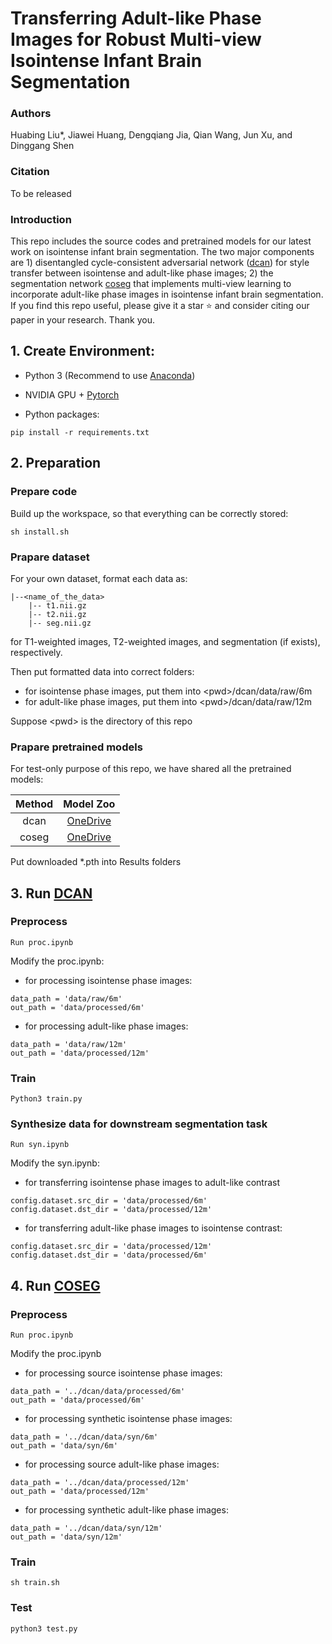 # Transferring Adult-like Phase Images for Robust Multi-view Isointense Infant Brain Segmentation

### Authors
Huabing Liu*, Jiawei Huang, Dengqiang Jia, Qian Wang, Jun Xu, and Dinggang Shen

### Citation
To be released

### Introduction
This repo includes the source codes and pretrained models for our latest work on isointense infant brain segmentation. The two major components are 1) disentangled cycle-consistent adversarial network ([dcan](https://github.com/hb-liu/multi-view-iseg/tree/main/dcan)) for style transfer between isointense and adult-like phase images; 2) the segmentation network [coseg](https://github.com/hb-liu/multi-view-iseg/tree/main/coseg) that implements multi-view learning to incorporate adult-like phase images in isointense infant brain segmentation. If you find this repo useful, please give it a star ⭐ and consider citing our paper in your research. Thank you.

## 1. Create Environment:
- Python 3 (Recommend to use [Anaconda](https://www.anaconda.com/download))

- NVIDIA GPU + [Pytorch](https://pytorch.org)

- Python packages:

```shell
pip install -r requirements.txt
```

## 2. Preparation
### Prepare code
Build up the workspace, so that everything can be correctly stored:
```shell
sh install.sh
```

### Prapare dataset
For your own dataset, format each data as:
```shell
|--<name_of_the_data>
    |-- t1.nii.gz
    |-- t2.nii.gz
    |-- seg.nii.gz
```
for T1-weighted images, T2-weighted images, and segmentation (if exists), respectively.

Then put formatted data into correct folders:
- for isointense phase images, put them into \<pwd\>/dcan/data/raw/6m
- for adult-like phase images, put them into \<pwd\>/dcan/data/raw/12m

Suppose \<pwd\> is the directory of this repo

### Prapare pretrained models
For test-only purpose of this repo, we have shared all the pretrained models:

| Method | Model Zoo |
| :----: | :-------: |
|  dcan  | [OneDrive](https://onedrive.live.com/?authkey=%21ANnlU3K4Yt4EWqs&id=E5EC3254E49F853%218439&cid=0E5EC3254E49F853) |
|  coseg | [OneDrive](https://onedrive.live.com/?authkey=%21AIjdjYs8MQ5wVX4&id=E5EC3254E49F853%218432&cid=0E5EC3254E49F853) |

Put downloaded *.pth into Results folders

## 3. Run [DCAN](https://github.com/hb-liu/multi-view-iseg/tree/main/dcan)
### Preprocess
```shell
Run proc.ipynb
```
Modify the proc.ipynb:
- for processing isointense phase images:
```shell
data_path = 'data/raw/6m'
out_path = 'data/processed/6m'
```
- for processing adult-like phase images:
```shell
data_path = 'data/raw/12m'
out_path = 'data/processed/12m'
```

### Train
```shell
Python3 train.py
```

### Synthesize data for downstream segmentation task
```shell
Run syn.ipynb
```
Modify the syn.ipynb:
- for transferring isointense phase images to adult-like contrast
```shell
config.dataset.src_dir = 'data/processed/6m'
config.dataset.dst_dir = 'data/processed/12m'
```
- for transferring adult-like phase images to isointense contrast:
```shell
config.dataset.src_dir = 'data/processed/12m'
config.dataset.dst_dir = 'data/processed/6m'
```

## 4. Run [COSEG](https://github.com/hb-liu/multi-view-iseg/tree/main/coseg)
### Preprocess
```shell
Run proc.ipynb
```
Modify the proc.ipynb
- for processing source isointense phase images:
```shell
data_path = '../dcan/data/processed/6m'
out_path = 'data/processed/6m'
```
- for processing synthetic isointense phase images:
```shell
data_path = '../dcan/data/syn/6m'
out_path = 'data/syn/6m'
```
- for processing source adult-like phase images:
```shell
data_path = '../dcan/data/processed/12m'
out_path = 'data/processed/12m'
```
- for processing synthetic adult-like phase images:
```shell
data_path = '../dcan/data/syn/12m'
out_path = 'data/syn/12m'
```

### Train
```shell
sh train.sh
```

### Test
```shell
python3 test.py
```
